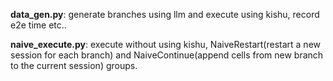 **data_gen.py**: generate branches using llm and execute using kishu, record e2e time etc..

**naive_execute.py**: execute without using kishu, NaiveRestart(restart a new session for each branch) and NaiveContinue(append cells from new branch to the current session) groups.